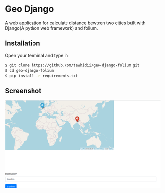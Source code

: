 # Geo Django 


A web application for calculate distance bewteen two cities built with Django(A python web framework) and folium. 



## Installation

Open your terminal and type in

```sh
$ git clone https://github.com/tawhidii/geo-django-folium.git
$ cd geo-django-folium
$ pip install -r requirements.txt
```

## Screenshot

![image](https://github.com/tawhidii/geo-django-folium/blob/master/screenshot/one.png)
